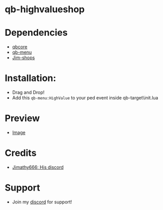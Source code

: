 # qb-highvalueshop

# Dependencies
* [qbcore](https://github.com/qbcore-framework)
* [qb-menu](https://github.com/qbcore-framework/qb-menu)
* [Jim-shops](https://github.com/jimathy/jim-shops)

# Installation:
* Drag and Drop!
* Add this ``` qb-menu:HighValue ``` to your ped event inside qb-target\init.lua

# Preview
* [Image](https://imgur.com/y0zMuZp)

# Credits
* [Jimathy666: His discord](https://discord.gg/jixelpatterns)

# Support
* Join my [discord](https://discord.gg/dvBfdbc66B) for support!

